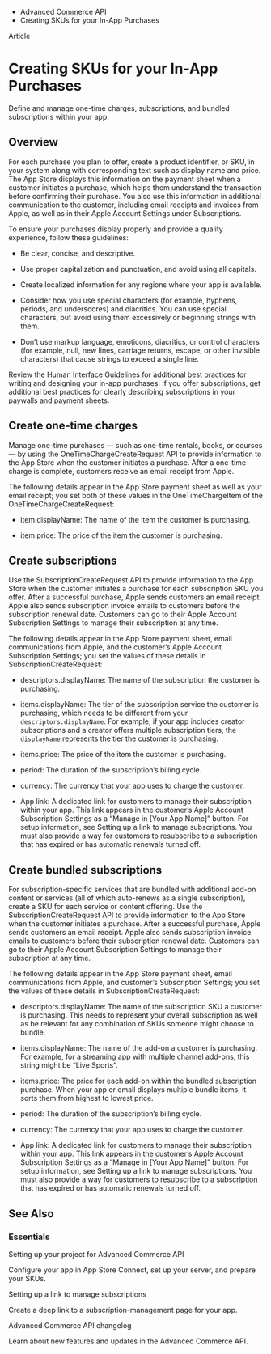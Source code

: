 

- Advanced Commerce API
-  Creating SKUs for your In-App Purchases 

Article

# Creating SKUs for your In-App Purchases

Define and manage one-time charges, subscriptions, and bundled subscriptions within your app.

## Overview

For each purchase you plan to offer, create a product identifier, or SKU, in your system along with corresponding text such as display name and price. The App Store displays this information on the payment sheet when a customer initiates a purchase, which helps them understand the transaction before confirming their purchase. You also use this information in additional communication to the customer, including email receipts and invoices from Apple, as well as in their Apple Account Settings under Subscriptions.

To ensure your purchases display properly and provide a quality experience, follow these guidelines:

- Be clear, concise, and descriptive.

- Use proper capitalization and punctuation, and avoid using all capitals.

- Create localized information for any regions where your app is available.

- Consider how you use special characters (for example, hyphens, periods, and underscores) and diacritics. You can use special characters, but avoid using them excessively or beginning strings with them.

- Don’t use markup language, emoticons, diacritics, or control characters (for example, null, new lines, carriage returns, escape, or other invisible characters) that cause strings to exceed a single line.

Review the Human Interface Guidelines for additional best practices for writing and designing your in-app purchases. If you offer subscriptions, get additional best practices for clearly describing subscriptions in your paywalls and payment sheets.

## Create one-time charges

Manage one-time purchases — such as one-time rentals, books, or courses — by using the OneTimeChargeCreateRequest API to provide information to the App Store when the customer initiates a purchase. After a one-time charge is complete, customers receive an email receipt from Apple.

The following details appear in the App Store payment sheet as well as your email receipt; you set both of these values in the OneTimeChargeItem of the OneTimeChargeCreateRequest:

- item.displayName: The name of the item the customer is purchasing.

- item.price: The price of the item the customer is purchasing.

## Create subscriptions

Use the SubscriptionCreateRequest API to provide information to the App Store when the customer initiates a purchase for each subscription SKU you offer. After a successful purchase, Apple sends customers an email receipt. Apple also sends subscription invoice emails to customers before the subscription renewal date. Customers can go to their Apple Account Subscription Settings to manage their subscription at any time.

The following details appear in the App Store payment sheet, email communications from Apple, and the customer’s Apple Account Subscription Settings; you set the values of these details in SubscriptionCreateRequest:

- descriptors.displayName: The name of the subscription the customer is purchasing.

- items.displayName: The tier of the subscription service the customer is purchasing, which needs to be different from your `descriptors.displayName`. For example, if your app includes creator subscriptions and a creator offers multiple subscription tiers, the `displayName` represents the tier the customer is purchasing.

- items.price: The price of the item the customer is purchasing.

- period: The duration of the subscription’s billing cycle.

- currency: The currency that your app uses to charge the customer.

- App link: A dedicated link for customers to manage their subscription within your app. This link appears in the customer’s Apple Account Subscription Settings as a “Manage in \[Your App Name\]” button. For setup information, see Setting up a link to manage subscriptions. You must also provide a way for customers to resubscribe to a subscription that has expired or has automatic renewals turned off.

## Create bundled subscriptions

For subscription-specific services that are bundled with additional add-on content or services (all of which auto-renews as a single subscription), create a SKU for each service or content offering. Use the SubscriptionCreateRequest API to provide information to the App Store when the customer initiates a purchase. After a successful purchase, Apple sends customers an email receipt. Apple also sends subscription invoice emails to customers before their subscription renewal date. Customers can go to their Apple Account Subscription Settings to manage their subscription at any time.

The following details appear in the App Store payment sheet, email communications from Apple, and customer’s Subscription Settings; you set the values of these details in SubscriptionCreateRequest:

- descriptors.displayName: The name of the subscription SKU a customer is purchasing. This needs to represent your overall subscription as well as be relevant for any combination of SKUs someone might choose to bundle.

- items.displayName: The name of the add-on a customer is purchasing. For example, for a streaming app with multiple channel add-ons, this string might be “Live Sports”.

- items.price: The price for each add-on within the bundled subscription purchase. When your app or email displays multiple bundle items, it sorts them from highest to lowest price.

- period: The duration of the subscription’s billing cycle.

- currency: The currency that your app uses to charge the customer.

- App link: A dedicated link for customers to manage their subscription within your app. This link appears in the customer’s Apple Account Subscription Settings as a “Manage in \[Your App Name\]” button. For setup information, see Setting up a link to manage subscriptions. You must also provide a way for customers to resubscribe to a subscription that has expired or has automatic renewals turned off.

## See Also

### Essentials

Setting up your project for Advanced Commerce API

Configure your app in App Store Connect, set up your server, and prepare your SKUs.

Setting up a link to manage subscriptions

Create a deep link to a subscription-management page for your app.

Advanced Commerce API changelog

Learn about new features and updates in the Advanced Commerce API.

